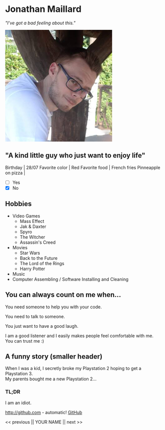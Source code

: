 

# Jonathan Maillard


*"I’ve got a bad feeling about this."*


![Personal Photo](jonathan.jpg)


## "A kind little guy who just want to enjoy life"


Birthday | 28/07
Favorite color | Red
Favorite food | French fries
Pinneapple on pizza | 
- [ ] Yes 
- [x] No

## Hobbies

* Video Games
    * Mass Effect
    * Jak & Daxter
    * Spyro
    * The Witcher
    * Assassin's Creed
* Movies
    * Star Wars
    * Back to the Future
    * The Lord of the Rings
    * Harry Potter
* Music
* Computer Assembling / Software Installing and Cleaning


## You can always count on me when...


You need someone to help you with your code.


You need to talk to someone.


You just want to have a good laugh.


I am a good listener and I easily makes people feel comfortable with me. You can trust me :)


## A funny story (smaller header)


When I was a kid, I secretly broke my Playstation 2 hoping to get a Playstation 3.<br>
My parents bought me a new Playstation 2...


### TL;DR


I am an idiot.


http://github.com - automatic!
[GitHub](http://github.com)


<< previous || YOUR NAME || next >>
